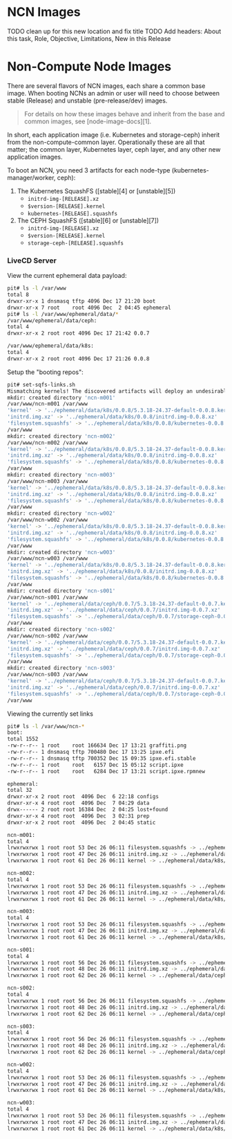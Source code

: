 # NCN Images

TODO clean up for this new location and fix title
TODO Add headers: About this task, Role, Objective, Limitations, New in this Release

# Non-Compute Node Images

There are several flavors of NCN images, each share a common base image. When booting NCNs an admin or user will need to choose between
stable (Release) and unstable (pre-release/dev) images.

> For details on how these images behave and inherit from the base and common images, see [node-image-docs][1].

In short, each application image (i.e. Kubernetes and storage-ceph) inherit from the non-compute-common layer. Operationally these are all
that matter; the common layer, Kubernetes layer, ceph layer, and any other new application images.

To boot an NCN, you need 3 artifacts for each node-type (kubernetes-manager/worker, ceph):

1. The Kubernetes SquashFS ([stable][4] or [unstable][5])
    - `initrd-img-[RELEASE].xz`
    - `$version-[RELEASE].kernel`
    - `kubernetes-[RELEASE].squashfs`
2. The CEPH SquashFS ([stable][6] or [unstable][7])
    - `initrd-img-[RELEASE].xz`
    - `$version-[RELEASE].kernel`
    - `storage-ceph-[RELEASE].squashfs`

### LiveCD Server

View the current ephemeral data payload:

```bash
pit# ls -l /var/www
total 8
drwxr-xr-x 1 dnsmasq tftp 4096 Dec 17 21:20 boot
drwxr-xr-x 7 root    root 4096 Dec  2 04:45 ephemeral
pit# ls -l /var/www/ephemeral/data/*
/var/www/ephemeral/data/ceph:
total 4
drwxr-xr-x 2 root root 4096 Dec 17 21:42 0.0.7

/var/www/ephemeral/data/k8s:
total 4
drwxr-xr-x 2 root root 4096 Dec 17 21:26 0.0.8
```

Setup the "booting repos":
```bash
pit# set-sqfs-links.sh
Mismatching kernels! The discovered artifacts will deploy an undesirable stack.
mkdir: created directory 'ncn-m001'
/var/www/ncn-m001 /var/www
'kernel' -> '../ephemeral/data/k8s/0.0.8/5.3.18-24.37-default-0.0.8.kernel'
'initrd.img.xz' -> '../ephemeral/data/k8s/0.0.8/initrd.img-0.0.8.xz'
'filesystem.squashfs' -> '../ephemeral/data/k8s/0.0.8/kubernetes-0.0.8.squashfs'
/var/www
mkdir: created directory 'ncn-m002'
/var/www/ncn-m002 /var/www
'kernel' -> '../ephemeral/data/k8s/0.0.8/5.3.18-24.37-default-0.0.8.kernel'
'initrd.img.xz' -> '../ephemeral/data/k8s/0.0.8/initrd.img-0.0.8.xz'
'filesystem.squashfs' -> '../ephemeral/data/k8s/0.0.8/kubernetes-0.0.8.squashfs'
/var/www
mkdir: created directory 'ncn-m003'
/var/www/ncn-m003 /var/www
'kernel' -> '../ephemeral/data/k8s/0.0.8/5.3.18-24.37-default-0.0.8.kernel'
'initrd.img.xz' -> '../ephemeral/data/k8s/0.0.8/initrd.img-0.0.8.xz'
'filesystem.squashfs' -> '../ephemeral/data/k8s/0.0.8/kubernetes-0.0.8.squashfs'
/var/www
mkdir: created directory 'ncn-w002'
/var/www/ncn-w002 /var/www
'kernel' -> '../ephemeral/data/k8s/0.0.8/5.3.18-24.37-default-0.0.8.kernel'
'initrd.img.xz' -> '../ephemeral/data/k8s/0.0.8/initrd.img-0.0.8.xz'
'filesystem.squashfs' -> '../ephemeral/data/k8s/0.0.8/kubernetes-0.0.8.squashfs'
/var/www
mkdir: created directory 'ncn-w003'
/var/www/ncn-w003 /var/www
'kernel' -> '../ephemeral/data/k8s/0.0.8/5.3.18-24.37-default-0.0.8.kernel'
'initrd.img.xz' -> '../ephemeral/data/k8s/0.0.8/initrd.img-0.0.8.xz'
'filesystem.squashfs' -> '../ephemeral/data/k8s/0.0.8/kubernetes-0.0.8.squashfs'
/var/www
mkdir: created directory 'ncn-s001'
/var/www/ncn-s001 /var/www
'kernel' -> '../ephemeral/data/ceph/0.0.7/5.3.18-24.37-default-0.0.7.kernel'
'initrd.img.xz' -> '../ephemeral/data/ceph/0.0.7/initrd.img-0.0.7.xz'
'filesystem.squashfs' -> '../ephemeral/data/ceph/0.0.7/storage-ceph-0.0.7.squashfs'
/var/www
mkdir: created directory 'ncn-s002'
/var/www/ncn-s002 /var/www
'kernel' -> '../ephemeral/data/ceph/0.0.7/5.3.18-24.37-default-0.0.7.kernel'
'initrd.img.xz' -> '../ephemeral/data/ceph/0.0.7/initrd.img-0.0.7.xz'
'filesystem.squashfs' -> '../ephemeral/data/ceph/0.0.7/storage-ceph-0.0.7.squashfs'
/var/www
mkdir: created directory 'ncn-s003'
/var/www/ncn-s003 /var/www
'kernel' -> '../ephemeral/data/ceph/0.0.7/5.3.18-24.37-default-0.0.7.kernel'
'initrd.img.xz' -> '../ephemeral/data/ceph/0.0.7/initrd.img-0.0.7.xz'
'filesystem.squashfs' -> '../ephemeral/data/ceph/0.0.7/storage-ceph-0.0.7.squashfs'
/var/www
```

Viewing the currently set links
```bash
pit# ls -l /var/www/ncn-*
boot:
total 1552
-rw-r--r-- 1 root    root 166634 Dec 17 13:21 graffiti.png
-rw-r--r-- 1 dnsmasq tftp 700480 Dec 17 13:25 ipxe.efi
-rw-r--r-- 1 dnsmasq tftp 700352 Dec 15 09:35 ipxe.efi.stable
-rw-r--r-- 1 root    root   6157 Dec 15 05:12 script.ipxe
-rw-r--r-- 1 root    root   6284 Dec 17 13:21 script.ipxe.rpmnew

ephemeral:
total 32
drwxr-xr-x 2 root root  4096 Dec  6 22:18 configs
drwxr-xr-x 4 root root  4096 Dec  7 04:29 data
drwx------ 2 root root 16384 Dec  2 04:25 lost+found
drwxr-xr-x 4 root root  4096 Dec  3 02:31 prep
drwxr-xr-x 2 root root  4096 Dec  2 04:45 static

ncn-m001:
total 4
lrwxrwxrwx 1 root root 53 Dec 26 06:11 filesystem.squashfs -> ../ephemeral/data/k8s/0.0.8/kubernetes-0.0.8.squashfs
lrwxrwxrwx 1 root root 47 Dec 26 06:11 initrd.img.xz -> ../ephemeral/data/k8s/0.0.8/initrd.img-0.0.8.xz
lrwxrwxrwx 1 root root 61 Dec 26 06:11 kernel -> ../ephemeral/data/k8s/0.0.8/5.3.18-24.37-default-0.0.8.kernel

ncn-m002:
total 4
lrwxrwxrwx 1 root root 53 Dec 26 06:11 filesystem.squashfs -> ../ephemeral/data/k8s/0.0.8/kubernetes-0.0.8.squashfs
lrwxrwxrwx 1 root root 47 Dec 26 06:11 initrd.img.xz -> ../ephemeral/data/k8s/0.0.8/initrd.img-0.0.8.xz
lrwxrwxrwx 1 root root 61 Dec 26 06:11 kernel -> ../ephemeral/data/k8s/0.0.8/5.3.18-24.37-default-0.0.8.kernel

ncn-m003:
total 4
lrwxrwxrwx 1 root root 53 Dec 26 06:11 filesystem.squashfs -> ../ephemeral/data/k8s/0.0.8/kubernetes-0.0.8.squashfs
lrwxrwxrwx 1 root root 47 Dec 26 06:11 initrd.img.xz -> ../ephemeral/data/k8s/0.0.8/initrd.img-0.0.8.xz
lrwxrwxrwx 1 root root 61 Dec 26 06:11 kernel -> ../ephemeral/data/k8s/0.0.8/5.3.18-24.37-default-0.0.8.kernel

ncn-s001:
total 4
lrwxrwxrwx 1 root root 56 Dec 26 06:11 filesystem.squashfs -> ../ephemeral/data/ceph/0.0.7/storage-ceph-0.0.7.squashfs
lrwxrwxrwx 1 root root 48 Dec 26 06:11 initrd.img.xz -> ../ephemeral/data/ceph/0.0.7/initrd.img-0.0.7.xz
lrwxrwxrwx 1 root root 62 Dec 26 06:11 kernel -> ../ephemeral/data/ceph/0.0.7/5.3.18-24.37-default-0.0.7.kernel

ncn-s002:
total 4
lrwxrwxrwx 1 root root 56 Dec 26 06:11 filesystem.squashfs -> ../ephemeral/data/ceph/0.0.7/storage-ceph-0.0.7.squashfs
lrwxrwxrwx 1 root root 48 Dec 26 06:11 initrd.img.xz -> ../ephemeral/data/ceph/0.0.7/initrd.img-0.0.7.xz
lrwxrwxrwx 1 root root 62 Dec 26 06:11 kernel -> ../ephemeral/data/ceph/0.0.7/5.3.18-24.37-default-0.0.7.kernel

ncn-s003:
total 4
lrwxrwxrwx 1 root root 56 Dec 26 06:11 filesystem.squashfs -> ../ephemeral/data/ceph/0.0.7/storage-ceph-0.0.7.squashfs
lrwxrwxrwx 1 root root 48 Dec 26 06:11 initrd.img.xz -> ../ephemeral/data/ceph/0.0.7/initrd.img-0.0.7.xz
lrwxrwxrwx 1 root root 62 Dec 26 06:11 kernel -> ../ephemeral/data/ceph/0.0.7/5.3.18-24.37-default-0.0.7.kernel

ncn-w002:
total 4
lrwxrwxrwx 1 root root 53 Dec 26 06:11 filesystem.squashfs -> ../ephemeral/data/k8s/0.0.8/kubernetes-0.0.8.squashfs
lrwxrwxrwx 1 root root 47 Dec 26 06:11 initrd.img.xz -> ../ephemeral/data/k8s/0.0.8/initrd.img-0.0.8.xz
lrwxrwxrwx 1 root root 61 Dec 26 06:11 kernel -> ../ephemeral/data/k8s/0.0.8/5.3.18-24.37-default-0.0.8.kernel

ncn-w003:
total 4
lrwxrwxrwx 1 root root 53 Dec 26 06:11 filesystem.squashfs -> ../ephemeral/data/k8s/0.0.8/kubernetes-0.0.8.squashfs
lrwxrwxrwx 1 root root 47 Dec 26 06:11 initrd.img.xz -> ../ephemeral/data/k8s/0.0.8/initrd.img-0.0.8.xz
lrwxrwxrwx 1 root root 61 Dec 26 06:11 kernel -> ../ephemeral/data/k8s/0.0.8/5.3.18-24.37-default-0.0.8.kernel
```
